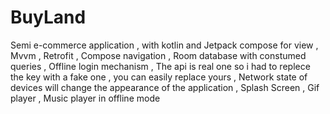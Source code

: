 # BuyLand
Semi e-commerce application , with kotlin and 
Jetpack compose for view , 
Mvvm , 
Retrofit ,
Compose navigation ,
Room database with constumed queries ,
Offline login mechanism , 
The api is real one so i had to replece the key with a fake one , you can easily replace yours , 
Network state of devices will change the appearance  of the application , 
Splash Screen ,
Gif player ,
Music player in offline mode 

